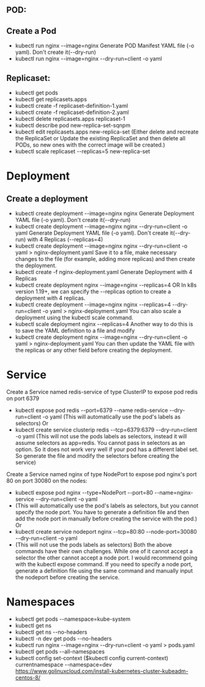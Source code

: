 ## POD:

## Create a Pod
- kubectl run nginx --image=nginx
Generate POD Manifest YAML file (-o yaml). Don't create it(--dry-run)
- kubectl run nginx --image=nginx --dry-run=client -o yaml

## Replicaset: 

- kubectl get pods
- kubectl get replicasets.apps
- kubectl create -f replicaset-definition-1.yaml 
- kubectl create -f replicaset-definition-2.yaml 
- kubectl delete replicasets.apps replicaset-1
- kubectl describe pod new-replica-set-sqnpm
- kubectl edit replicasets.apps new-replica-set (Either delete and recreate the ReplicaSet or Update the existing ReplicaSet and then delete all PODs, so new ones with the correct image will be created.)
- kubectl scale replicaset --replicas=5 new-replica-set

# Deployment
## Create a deployment
- kubectl create deployment --image=nginx nginx
  Generate Deployment YAML file (-o yaml). Don't create it(--dry-run)
- kubectl create deployment --image=nginx nginx --dry-run=client -o yaml
  Generate Deployment YAML file (-o yaml). Don't create it(--dry-run) with 4 Replicas (--replicas=4)
- kubectl create deployment --image=nginx nginx --dry-run=client -o yaml > nginx-deployment.yaml
  Save it to a file, make necessary changes to the file (for example, adding more replicas) and then create the deployment.
- kubectl create -f nginx-deployment.yaml
  Generate Deployment with 4 Replicas
- kubectl create deployment nginx --image=nginx --replicas=4 
OR
  In k8s version 1.19+, we can specify the --replicas option to create a deployment with 4 replicas.
- kubectl create deployment --image=nginx nginx --replicas=4 --dry-run=client -o yaml > nginx-deployment.yaml
  You can also scale a deployment using the kubectl scale command.
- kubectl scale deployment nginx --replicas=4
  Another way to do this is to save the YAML definition to a file and modify
- kubectl create deployment nginx --image=nginx --dry-run=client -o yaml > nginx-deployment.yaml
  You can then update the YAML file with the replicas or any other field before creating the deployment.

# Service

  Create a Service named redis-service of type ClusterIP to expose pod redis on port 6379
- kubectl expose pod redis --port=6379 --name redis-service --dry-run=client -o yaml
  (This will automatically use the pod's labels as selectors)
Or
 - kubectl create service clusterip redis --tcp=6379:6379 --dry-run=client -o yaml 
  (This will not use the pods labels as selectors, instead it will assume selectors as app=redis. You cannot pass in selectors as an option. So it does not work very well if   your pod has a different label set. So generate the file and modify the selectors before creating  the service)
  
  Create a Service named nginx of type NodePort to expose pod nginx's port 80 on port 30080 on the nodes:
- kubectl expose pod nginx --type=NodePort --port=80 --name=nginx-service --dry-run=client -o yaml
- (This will automatically use the pod's labels as selectors, but you cannot specify the node port. You have to generate a definition file and then add the node port in manually before creating the service with the pod.)
Or
- kubectl create service nodeport nginx --tcp=80:80 --node-port=30080 --dry-run=client -o yaml
- (This will not use the pods labels as selectors) Both the above commands have their own challenges. While one of it cannot accept a selector the other cannot accept a node port. I would recommend going with the kubectl  expose command. If you need to specify a node port, generate a definition file using the same command and manually input the nodeport before creating the service.

# Namespaces

- kubectl get pods --namespace=kube-system
- kubectl get ns
- kubectl get ns --no-headers
- kubectl -n dev get pods --no-headers
- kubectl run nginx --image=nginx --dry-run=client -o yaml > pods.yaml
- kubectl get pods --all-namespaces
- kubectl config set-context ($kubectl config current-context) currentnamespace --namespace=dev
https://www.golinuxcloud.com/install-kubernetes-cluster-kubeadm-centos-8/
